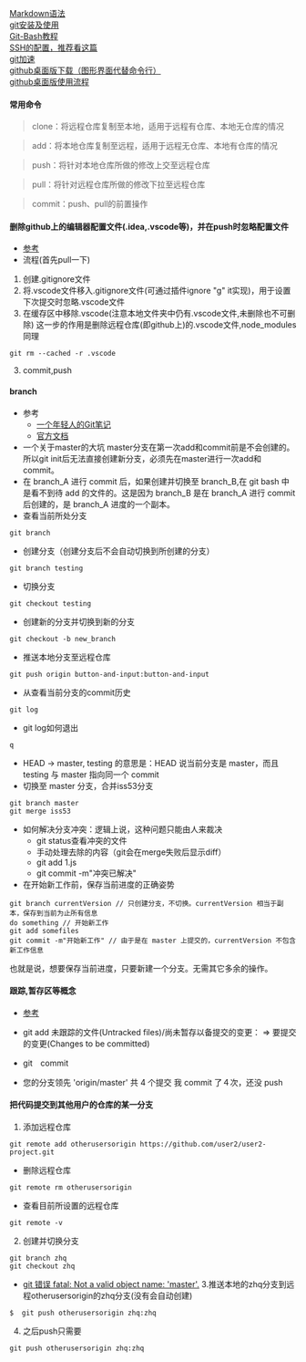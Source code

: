 [Markdown语法](https://www.jianshu.com/p/q81RER)<br>
[git安装及使用](https://www.liaoxuefeng.com/wiki/896043488029600/896954117292416)<br>
[Git-Bash教程](https://xiedaimala.com/tasks/ac98cafe-86d3-4842-81f6-d0eec4930e80/text_tutorials/354cf717-8e2d-41fe-9f6f-456935c12967)<br>
[SSH的配置，推荐看这篇](https://www.jianshu.com/p/d136dee10561)<br>
[git加速](https://jscode.me/t/topic/789)<br>
[github桌面版下载（图形界面代替命令行）](https://desktop.github.com/)<br>
[github桌面版使用流程](https://www.jianshu.com/p/6063974849db)<br>
#### 常用命令
> clone：将远程仓库复制至本地，适用于远程有仓库、本地无仓库的情况

> add：将本地仓库复制至远程，适用于远程无仓库、本地有仓库的情况

> push：将针对本地仓库所做的修改上交至远程仓库

> pull：将针对远程仓库所做的修改下拉至远程仓库

> commit：push、pull的前置操作

#### 删除github上的编辑器配置文件(.idea,.vscode等)，并在push时忽略配置文件
* [参考](https://blog.csdn.net/leorx01/article/details/66968707)
* 流程(首先pull一下)
1. 创建.gitignore文件
2. 将.vscode文件移入.gitignore文件(可通过插件ignore "g" it实现)，用于设置下次提交时忽略.vscode文件
3. 在缓存区中移除.vscode(注意本地文件夹中仍有.vscode文件,未删除也不可删除)
这一步的作用是删除远程仓库(即github上)的.vscode文件,node_modules同理
```
git rm --cached -r .vscode
```
3. commit,push

#### branch
* 参考
  * [一个年轻人的Git笔记](https://www.cnblogs.com/fydeblog/p/9513736.html#2045321468)
  * [官方文档](https://git-scm.com/book/zh/v1/Git-%E5%88%86%E6%94%AF-%E5%88%86%E6%94%AF%E7%9A%84%E6%96%B0%E5%BB%BA%E4%B8%8E%E5%90%88%E5%B9%B6)
* 一个关于master的大坑
master分支在第一次add和commit前是不会创建的。所以git init后无法直接创建新分支，必须先在master进行一次add和commit。
* 在 branch_A 进行 commit 后，如果创建并切换至 branch_B,在 git bash 中是看不到待 add 的文件的。这是因为 branch_B 是在 branch_A 进行 commit 后创建的，是 branch_A 进度的一个副本。
* 查看当前所处分支
```
git branch
```
* 创建分支（创建分支后不会自动切换到所创建的分支）
```
git branch testing
```
* 切换分支
```
git checkout testing
```
* 创建新的分支并切换到新的分支
```
git checkout -b new_branch 
```
* 推送本地分支至远程仓库
```
git push origin button-and-input:button-and-input
```
* 从查看当前分支的commit历史
```
git log
```
* git log如何退出
```
q
```
* HEAD -> master, testing 的意思是：HEAD 说当前分支是 master，而且 testing 与 master 指向同一个 commit
* 切换至 master 分支，合并iss53分支
```
git branch master
git merge iss53
```
* 如何解决分支冲突：逻辑上说，这种问题只能由人来裁决
  * git status查看冲突的文件
  * 手动处理去除的内容（git会在merge失败后显示diff）
  * git add 1.js
  * git commit -m"冲突已解决"
*  在开始新工作前，保存当前进度的正确姿势
```
git branch currentVersion // 只创建分支，不切换。currentVersion 相当于副本，保存到当前为止所有信息
do something // 开始新工作
git add somefiles
git commit -m"开始新工作" // 由于是在 master 上提交的，currentVersion 不包含新工作信息
```
也就是说，想要保存当前进度，只要新建一个分支。无需其它多余的操作。

#### 跟踪,暂存区等概念
* [参考](https://www.cnblogs.com/fydeblog/p/9513736.html#2045321468)
* git add
未跟踪的文件(Untracked files)/尚未暂存以备提交的变更： => 要提交的变更(Changes to be committed)

* git　commit

* 您的分支领先 'origin/master' 共 4 个提交
我 commit 了４次，还没 push 

#### 把代码提交到其他用户的仓库的某一分支
1. 添加远程仓库 
```
git remote add otherusersorigin https://github.com/user2/user2-project.git
```
 * 删除远程仓库
 ```
 git remote rm otherusersorigin
 ```
 * 查看目前所设置的远程仓库
 ```
 git remote -v
 ```
2. 创建并切换分支
```
git branch zhq
git checkout zhq
```
 * [git 错误 fatal: Not a valid object name: 'master'.](https://blog.csdn.net/hengyunabc/article/details/6058145)
3.推送本地的zhq分支到远程otherusersorigin的zhq分支(没有会自动创建)
```
$  git push otherusersorigin zhq:zhq 
```
4. 之后push只需要
```
git push otherusersorigin zhq:zhq
```
